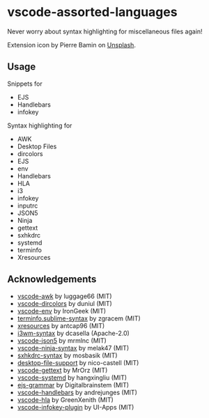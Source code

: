 # vscode-assorted-languages

Never worry about syntax highlighting for miscellaneous files again!

Extension icon by Pierre Bamin on [Unsplash](https://unsplash.com/photos/BFvNJXf2rpg).

## Usage

Snippets for

- EJS
- Handlebars
- infokey

Syntax highlighting for

- AWK
- Desktop Files
- dircolors
- EJS
- env
- Handlebars
- HLA
- i3
- infokey
- inputrc
- JSON5
- Ninja
- gettext
- sxhkdrc
- systemd
- terminfo
- Xresources

## Acknowledgements

- [vscode-awk](https://github.com/luggage66/vscode-awk) by luggage66 (MIT)
- [vscode-dircolors](https://github.com/duniul/vscode-dircolors) by duniul (MIT)
- [vscode-env](https://github.com/IronGeek/vscode-env) by IronGeek (MIT)
- [terminfo.sublime-syntax](https://github.com/zgracem/terminfo.sublime-syntax) by zgracem (MIT)
- [xresources](https://github.com/antcap96/xresources) by antcap96 (MIT)
- [i3wm-syntax](https://github.com/dcasella/i3wm-syntax) by dcasella (Apache-2.0)
- [vscode-json5](https://github.com/mrmlnc/vscode-json5) by mrmlnc (MIT)
- [vscode-ninja-syntax](https://github.com/melak47/vscode-ninja-syntax) by melak47 (MIT)
- [sxhkdrc-syntax](https://github.com/mosbasik/sxhkdrc-syntax) by mosbasik (MIT)
- [desktop-file-support](https://github.com/nico-castell/desktop-file-support) by nico-castell (MIT)
- [vscode-gettext](https://github.com/MrOrz/vscode-gettext) by MrOrz (MIT)
- [vscode-systemd](https://github.com/hangxingliu/vscode-systemd) by hangxingliu (MIT)
- [ejs-grammar](https://github.com/Digitalbrainstem/ejs-grammar) by Digitalbrainstem (MIT)
- [vscode-handlebars](https://github.com/andrejunges/vscode-handlebars) by andrejunges (MIT)
- [vscode-hla](https://github.com/GreenXenith/vscode-hla) by GreenXenith (MIT)
- [vscode-infokey-plugin](https://github.com/UI-Apps/vscode-infokey-plugin) by UI-Apps (MIT)

